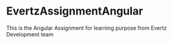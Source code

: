 # EvertzAssignmentAngular
This is the Angular Assignment for learning purpose from Evertz Development team

